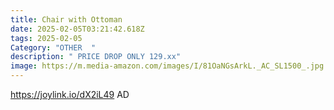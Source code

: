 ```yaml
---
title: Chair with Ottoman
date: 2025-02-05T03:21:42.618Z
tags: 2025-02-05
Category: "OTHER  "
description: " PRICE DROP ONLY 129.xx"
image: https://m.media-amazon.com/images/I/81OaNGsArkL._AC_SL1500_.jpg
---
```

https://joylink.io/dX2iL49   AD